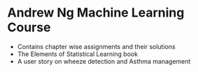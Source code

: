 # Andrew Ng Machine Learning Course

- Contains chapter wise assignments and their solutions
- The Elements of Statistical Learning book
- A user story on wheeze detection and Asthma management
